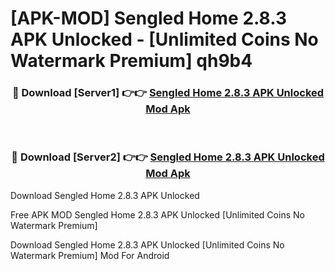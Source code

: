 # [APK-MOD] Sengled Home 2.8.3 APK Unlocked - [Unlimited Coins No Watermark Premium] qh9b4



<div align="center">
<h3>🔴 Download [Server1] 👉👉 <a href="https://momento.my/?title=Sengled_Home_2.8.3_APK_Unlocked">Sengled Home 2.8.3 APK Unlocked Mod Apk</a></h3><br>

<h3>🔴 Download [Server2] 👉👉 <a href="https://momento.my/?title=Sengled_Home_2.8.3_APK_Unlocked">Sengled Home 2.8.3 APK Unlocked Mod Apk</a></h3>
</div>



Download Sengled Home 2.8.3 APK Unlocked 

Free APK MOD Sengled Home 2.8.3 APK Unlocked [Unlimited Coins No Watermark Premium]

Download Sengled Home 2.8.3 APK Unlocked [Unlimited Coins No Watermark Premium] Mod For Android
